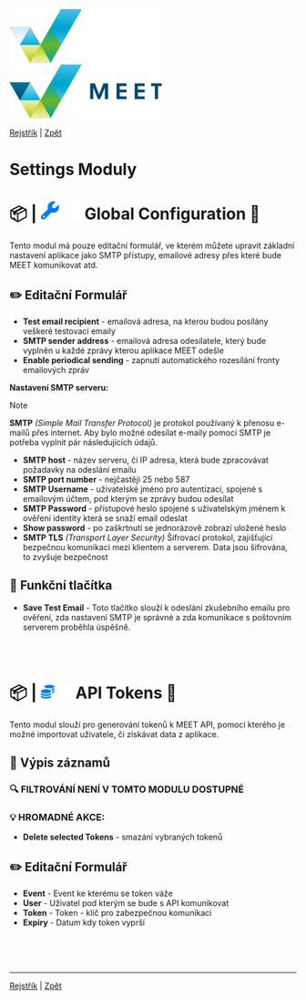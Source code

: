[![MEET](../../_data/MEET_H_04.svg#gh-dark-mode-only "MEET")](../../README.md#gh-dark-mode-only)
[![MEET](../../_data/MEET_H_03.svg#gh-light-mode-only "MEET")](../../README.md#gh-light-mode-only)

[Rejstřík](../README.md) | [Zpět](0009.md)


# Settings Moduly 

# 📦 |&nbsp;![Global Configuration](../../_data/18.svg#gh-light-mode-only) ![Global Configuration](../../_data/dark/18.svg#gh-dark-mode-only) Global Configuration <a id='_1'></a>🔧

Tento modul má pouze editační formulář, ve kterém můžete upravit základní nastavení aplikace jako SMTP přístupy, emailové adresy přes které bude MEET komunikovat atd.

## ✏️ Editační Formulář
- **Test email recipient** - emailová adresa, na kterou budou posílány veškeré testovací emaily
- **SMTP sender address** - emailová adresa odesilatele, který bude vyplněn u každé zprávy kterou aplikace MEET odešle
- **Enable periodical sending** - zapnutí automatického rozesílání fronty emailových zpráv

**Nastavení SMTP serveru:**

> [!NOTE] 
>**SMTP** *(Simple Mail Transfer Protocol)* je protokol používaný k přenosu e-mailů přes internet. Aby bylo možné odesílat e-maily pomocí SMTP je potřeba vyplnit pár následujících údajů.
- **SMTP host** - název serveru, či IP adresa, která bude zpracovávat požadavky na odeslání emailu
- **SMTP port number** - nejčastěji 25 nebo 587
- **SMTP Username** - uživatelské jméno pro autentizaci, spojené s emailovým účtem, pod kterým se zprávy budou odesílat
- **SMTP Password** - přístupové heslo spojené s uživatelským jménem k ověření identity která se snaží email odeslat
- **Show password** - po zaškrtnutí se jednorázově zobrazí uložené heslo
- **SMTP TLS** *(Transport Layer Security)* Šifrovací protokol, zajišťující bezpečnou komunikaci mezi klientem a serverem. Data jsou šifrována, to zvyšuje bezpečnost

## 💎 Funkční tlačítka
- **Save Test Email** - Toto tlačítko slouží k odeslání zkušebního emailu pro ověření, zda nastavení SMTP je správné a zda komunikace s poštovním serverem proběhla úspěšně.

<br /><br />
# 📦 |&nbsp;![API Tokens](../../_data/12.svg#gh-light-mode-only) ![API Tokens](../../_data/dark/12.svg#gh-dark-mode-only) API Tokens  <a id='_2'></a>🔧
Tento modul slouží pro generování tokenů k MEET API, pomocí kterého je možné importovat uživatele, či získávat data z aplikace.

## 📄 Výpis záznamů

### 🔍 FILTROVÁNÍ NENÍ V TOMTO MODULU DOSTUPNÉ

### 💡 HROMADNÉ AKCE:
- **Delete selected Tokens** - smazání vybraných tokenů

## ✏️ Editační Formulář
- **Event** - Event ke kterému se token váže
- **User** - Uživatel pod kterým se bude s API komunikovat
- **Token** - Token - klíč pro zabezpečnou komunikaci
- **Expiry** - Datum kdy token vyprší

<br /><br /><br />

---
[Rejstřík](../README.md) | [Zpět](0009.md)